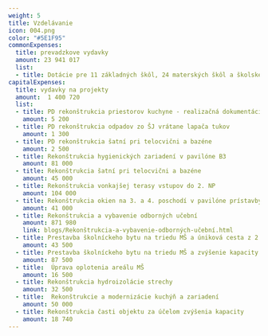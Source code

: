 ```yaml
---
weight: 5
title: Vzdelávanie
icon: 004.png
color: "#5E1F95"
commonExpenses:
  title: prevadzkove vydavky
  amount: 23 941 017
  list:
  - title: Dotácie pre 11 základných škôl, 24 materských škôl a školské jedálne
capitalExpenses:
  title: vydavky na projekty
  amount:  1 400 720
  list:
  - title: PD rekonštrukcia priestorov kuchyne - realizačná dokumentácia
    amount: 5 200
  - title: PD rekonštrukcia odpadov zo ŠJ vrátane lapača tukov
    amount: 1 300
  - title: PD rekonštrukcia šatní pri telocvični a bazéne 
    amount: 2 500
  - title: Rekonštrukcia hygienických zariadení v pavilóne B3
    amount: 81 000
  - title: Rekonštrukcia šatní pri telocvični a bazéne 
    amount: 45 000
  - title: Rekonštrukcia vonkajšej terasy vstupov do 2. NP
    amount: 104 000
  - title: Rekonštrukcia okien na 3. a 4. poschodí v pavilóne prístavby
    amount: 41 000
  - title: Rekonštrukcia a vybavenie odborných učební
    amount: 871 980
    link: blogs/Rekonštrukcia-a-vybavenie-odborných-učební.html
  - title: Prestavba školníckeho bytu na triedu MŠ a úniková cesta z 2.NP
    amount: 43 500
  - title: Prestavba školníckeho bytu na triedu MŠ a zvýšenie kapacity kuchyne vrátane gastrozariadenia
    amount: 87 500
  - title:  Úprava oplotenia areálu MŠ
    amount: 16 500
  - title: Rekonštrukcia hydroizolácie strechy
    amount: 32 500
  - title:  Rekonštrukcie a modernizácie kuchýň a zariadení
    amount: 50 000
  - title: Rekonštrukcia časti objektu za účelom zvýšenia kapacity
    amount: 18 740
---
```



